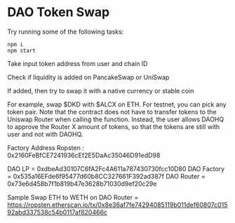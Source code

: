 # DAO Token Swap

Try running some of the following tasks:

```shell
npm i
npm start
```
Take input token address from user and chain ID

Check if liquidity is added on PancakeSwap or UniSwap

If added, then try to swap it with a native currency or stable coin

For example, swap $DKD with $ALCX on ETH. For testnet, you can pick any token pair.
Note that the contract does not have to transfer tokens to the Uniswap Router when calling the function. Instead, the user allows DAOHQ to approve the Router X amount of tokens, so that the tokens are still with user and not with DAOHQ. 

Factory Address Ropsten : 0x2160FeBfCE7241936cEf2E5DaAc35046D91edD98

DAO LP = 0xdbeAd30107C6fA2Fc4A611a787430730fcc10D80
DAO Factory = 0x535a16EFde6f95477d60b8CC327661F392ad387f
DAO Router = 0x73e6d458b7f1b819b47e3628b71030d9ef20c29e

Sample Swap ETH to WETH on DAO Router = https://ropsten.etherscan.io/tx/0x8e36af7fe74294085119b011def60807c01592abd337538c54b0117af820466c